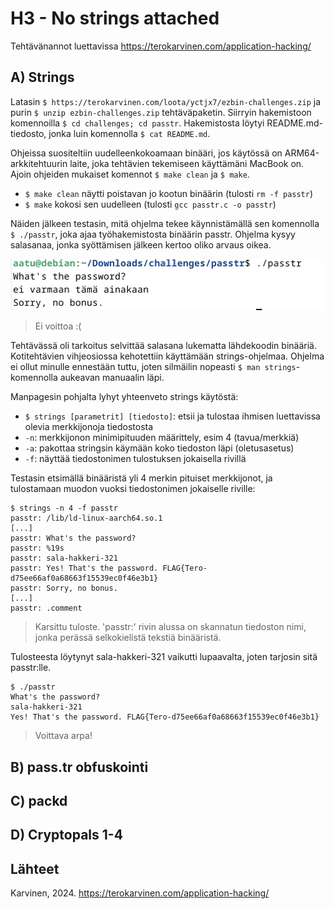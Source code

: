 # H3 - No strings attached

Tehtävänannot luettavissa https://terokarvinen.com/application-hacking/

## A) Strings

Latasin ``$ https://terokarvinen.com/loota/yctjx7/ezbin-challenges.zip`` ja purin ``$ unzip ezbin-challenges.zip`` tehtäväpaketin. Siirryin hakemistoon komennoilla ``$ cd challenges; cd passtr``. Hakemistosta löytyi README.md-tiedosto, jonka luin komennolla ``$ cat README.md``. 

Ohjeissa suositeltiin uudelleenkokoamaan binääri, jos käytössä on ARM64-arkkitehtuurin laite, joka tehtävien tekemiseen käyttämäni MacBook on. Ajoin ohjeiden mukaiset komennot ``$ make clean`` ja ``$ make``. 

 - ``$ make clean`` näytti poistavan jo kootun binäärin (tulosti ``rm -f passtr``)
 - ``$ make`` kokosi sen uudelleen (tulosti ``gcc passtr.c -o passtr``)

Näiden jälkeen testasin, mitä ohjelma tekee käynnistämällä sen komennolla ``$ ./passtr``, joka ajaa työhakemistosta binäärin passtr. Ohjelma kysyy salasanaa, jonka syöttämisen jälkeen kertoo oliko arvaus oikea.

![!Add file: no bonus](/img/h3/passtr_no_bonus.png)
> Ei voittoa :(

Tehtävässä oli tarkoitus selvittää salasana lukematta lähdekoodin binääriä. Kotitehtävien vihjeosiossa kehotettiin käyttämään strings-ohjelmaa. Ohjelma ei ollut minulle ennestään tuttu, joten silmäilin nopeasti ``$ man strings``-komennolla aukeavan manuaalin läpi.

Manpagesin pohjalta lyhyt yhteenveto strings käytöstä:
 - ``$ strings [parametrit] [tiedosto]``: etsii ja tulostaa ihmisen luettavissa olevia merkkijonoja tiedostosta
 - ``-n``: merkkijonon minimipituuden määrittely, esim 4 (tavua/merkkiä)
 - ``-a``: pakottaa stringsin käymään koko tiedoston läpi (oletusasetus)
 - ``-f``: näyttää tiedostonimen tulostuksen jokaisella rivillä

Testasin etsimällä binääristä yli 4 merkin pituiset merkkijonot, ja tulostamaan muodon vuoksi tiedostonimen jokaiselle riville:
````
$ strings -n 4 -f passtr
passtr: /lib/ld-linux-aarch64.so.1
[...]
passtr: What's the password?
passtr: %19s
passtr: sala-hakkeri-321
passtr: Yes! That's the password. FLAG{Tero-d75ee66af0a68663f15539ec0f46e3b1}
passtr: Sorry, no bonus.
[...]
passtr: .comment
````
> Karsittu tuloste. 'passtr:' rivin alussa on skannatun tiedoston nimi, jonka perässä selkokielistä tekstiä binääristä.

Tulosteesta löytynyt sala-hakkeri-321 vaikutti lupaavalta, joten tarjosin sitä passtr:lle.

````
$ ./passtr 
What's the password?
sala-hakkeri-321
Yes! That's the password. FLAG{Tero-d75ee66af0a68663f15539ec0f46e3b1}
````
> Voittava arpa!

## B) pass.tr obfuskointi

## C) packd

## D) Cryptopals 1-4

## Lähteet

Karvinen, 2024. https://terokarvinen.com/application-hacking/
